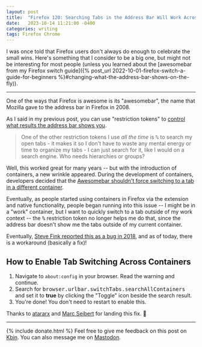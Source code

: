 ```yaml
---
layout: post
title:  "Firefox 120: Searching Tabs in the Address Bar Will Work Across Containers"
date:   2023-10-14 11:21:00 -0400
categories: writing
tags: Firefox Chrome
---
```


I was once told that Firefox users don't always do enough to celebrate the small wins. Here's something that I consider to be a big one, but might not be interesting for most people (unless you learned about the [awesomebar from my Firefox switch guide]({% post_url 2022-10-01-firefox-switch-a-guide-for-beginners %}#changing-what-the-address-bar-shows-on-the-fly)).

--- 

One of the ways that Firefox is awesome is its "awesomebar", the name that Mozilla gave to the address bar in Firefox in 2008. 

As I said in my previous post, you can use "restriction tokens" to [control what results the address bar shows you](https://support.mozilla.org/kb/address-bar-autocomplete-firefox#w_changing-results-on-the-fly). 

>One of the other restriction tokens I use *all the time* is <kbd>%</kbd> to search my open tabs - it makes it so I don't have to waste any mental energy or time to organize my tabs - I can just search for it, like I would on a search engine. Who needs hierarchies or groups?

Well, this worked great for many years -- but with the introduction of containers, a new wrinkle appeared. During the development of containers, developers decided that the [Awesomebar shouldn't force switching to a tab in a different container](https://bugzilla.mozilla.org/show_bug.cgi?id=1287866).

Eventually, as people started using containers in Firefox via the extension and native functionality, people began running into this issue -- I might be in a "work" container, but I want to quickly switch to a tab outside of my work context -- the <kbd>%</kbd> restriction token no longer helps me do that, since the address bar doesn't show me the tabs outside of my current container. 

Eventually, [Steve Fink reported this as a bug in 2018](https://bugzilla.mozilla.org/show_bug.cgi?id=1479858), and as of today, there is a workaround (basically a fix)!

## How to Enable Tab Switching Across Containers

1. Navigate to `about:config` in your browser. Read the warning and continue.
2. Search for <kbd>browser.urlbar.switchTabs.searchAllContainers</kbd> and set it to **true** by clicking the "Toggle" icon beside the search result.
3. You're done! You don't need to restart to enable this.

Thanks to [atararx](https://bugzilla.mozilla.org/user_profile?user_id=730518) and [Marc Seibert](https://bugzilla.mozilla.org/user_profile?user_id=725240) for landing this fix. 🙌

---

{% include donate.html %} Feel free to give me feedback on this post on [Kbin](https://fedia.io/m/firefox/t/162294/How-Firefox-Loses-When-it-Tries-to-Copy-Chrome). You can also message me on [Mastodon](https://mastodon.social/@yoasif).